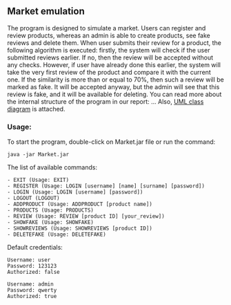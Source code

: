 ## Market emulation

The program is designed to simulate a market. Users can register and review products, whereas an
admin is able to create products, see fake reviews and delete them. When user submits
their review for a product, the following algorithm is executed: firstly, the system will check
if the user submitted reviews earlier. If no, then the review will be accepted without any checks.
However, if user have already done this earlier, the system will take the very first review
of the product and compare it with the current one. If the similarity is more than or equal to
70%, then such a review will be marked as fake. It will be accepted anyway, but the admin will
see that this review is fake, and it will be available for deleting. You can read more about
the internal structure of the program in our report: ... Also,
[UML class diagram](https://drive.google.com/file/d/160g4VCyP59wjs47gMEL-HF1XOEJoZMDB/view?usp=sharing) is attached.

### Usage:

To start the program, double-click on Market.jar file or run the command:

`java -jar Market.jar`

The list of available commands:
```
- EXIT (Usage: EXIT)
- REGISTER (Usage: LOGIN [username] [name] [surname] [password])
- LOGIN (Usage: LOGIN [username] [password])
- LOGOUT (LOGOUT)
- ADDPRODUCT (Usage: ADDPRODUCT [product name])
- PRODUCTS (Usage: PRODUCTS)
- REVIEW (Usage: REVIEW [product ID] [your_review])
- SHOWFAKE (Usage: SHOWFAKE)
- SHOWREVIEWS (Usage: SHOWREVIEWS [product ID])
- DELETEFAKE (Usage: DELETEFAKE)
```

Default credentials:
```
Username: user
Password: 123123
Authorized: false

Username: admin
Password: qwerty
Authorized: true
```

